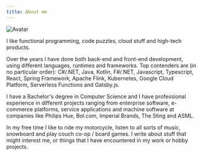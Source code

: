 ```yaml
---
title: About me
---
```


![Avatar](/img/avatar.jpg)

I like functional programming, code puzzles, cloud stuff and high-tech products.

Over the years I have done both back-end and front-end development, using different languages, runtimes and frameworks. Top contenders are (in no particular order): C#/.NET, Java, Kotlin, F#/.NET, Javascript, Typescript, React, Spring Framework, Apache Flink, Kubernetes, Google Cloud Platform, Serverless Functions and Gatsby.js.

I have a Bachelor's degree in Computer Science and I have professional experience in different projects ranging from enterprise software, e-commerce platforms, service applications and machine software at companies like Philips Hue, Bol.com, Imperial Brands, The Sting and ASML.

In my free time I like to ride my motorcycle, listen to all sorts of music, snowboard and play couch co-op / board games. I write about stuff that might interest me, or things that I have encountered in my work or hobby projects.
